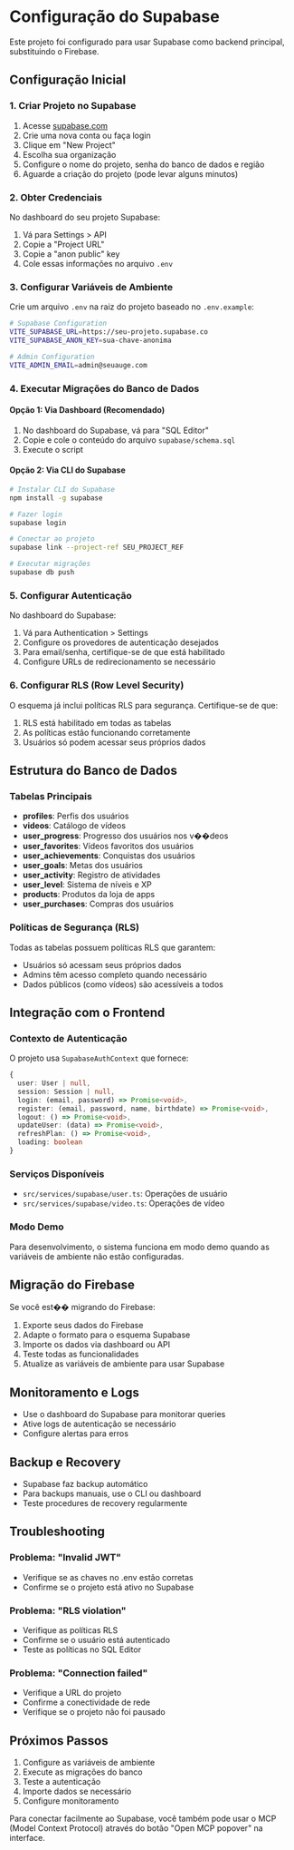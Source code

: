 # Configuração do Supabase

Este projeto foi configurado para usar Supabase como backend principal, substituindo o Firebase.

## Configuração Inicial

### 1. Criar Projeto no Supabase

1. Acesse [supabase.com](https://supabase.com)
2. Crie uma nova conta ou faça login
3. Clique em "New Project"
4. Escolha sua organização
5. Configure o nome do projeto, senha do banco de dados e região
6. Aguarde a criação do projeto (pode levar alguns minutos)

### 2. Obter Credenciais

No dashboard do seu projeto Supabase:

1. Vá para Settings > API
2. Copie a "Project URL" 
3. Copie a "anon public" key
4. Cole essas informações no arquivo `.env`

### 3. Configurar Variáveis de Ambiente

Crie um arquivo `.env` na raiz do projeto baseado no `.env.example`:

```bash
# Supabase Configuration
VITE_SUPABASE_URL=https://seu-projeto.supabase.co
VITE_SUPABASE_ANON_KEY=sua-chave-anonima

# Admin Configuration
VITE_ADMIN_EMAIL=admin@seuauge.com
```

### 4. Executar Migrações do Banco de Dados

#### Opção 1: Via Dashboard (Recomendado)
1. No dashboard do Supabase, vá para "SQL Editor"
2. Copie e cole o conteúdo do arquivo `supabase/schema.sql`
3. Execute o script

#### Opção 2: Via CLI do Supabase
```bash
# Instalar CLI do Supabase
npm install -g supabase

# Fazer login
supabase login

# Conectar ao projeto
supabase link --project-ref SEU_PROJECT_REF

# Executar migrações
supabase db push
```

### 5. Configurar Autenticação

No dashboard do Supabase:

1. Vá para Authentication > Settings
2. Configure os provedores de autenticação desejados
3. Para email/senha, certifique-se de que está habilitado
4. Configure URLs de redirecionamento se necessário

### 6. Configurar RLS (Row Level Security)

O esquema já inclui políticas RLS para segurança. Certifique-se de que:

1. RLS está habilitado em todas as tabelas
2. As políticas estão funcionando corretamente
3. Usuários só podem acessar seus próprios dados

## Estrutura do Banco de Dados

### Tabelas Principais

- **profiles**: Perfis dos usuários
- **videos**: Catálogo de vídeos
- **user_progress**: Progresso dos usuários nos v��deos
- **user_favorites**: Vídeos favoritos dos usuários
- **user_achievements**: Conquistas dos usuários
- **user_goals**: Metas dos usuários
- **user_activity**: Registro de atividades
- **user_level**: Sistema de níveis e XP
- **products**: Produtos da loja de apps
- **user_purchases**: Compras dos usuários

### Políticas de Segurança (RLS)

Todas as tabelas possuem políticas RLS que garantem:

- Usuários só acessam seus próprios dados
- Admins têm acesso completo quando necessário
- Dados públicos (como vídeos) são acessíveis a todos

## Integração com o Frontend

### Contexto de Autenticação

O projeto usa `SupabaseAuthContext` que fornece:

```typescript
{
  user: User | null,
  session: Session | null,
  login: (email, password) => Promise<void>,
  register: (email, password, name, birthdate) => Promise<void>,
  logout: () => Promise<void>,
  updateUser: (data) => Promise<void>,
  refreshPlan: () => Promise<void>,
  loading: boolean
}
```

### Serviços Disponíveis

- `src/services/supabase/user.ts`: Operações de usuário
- `src/services/supabase/video.ts`: Operações de vídeo

### Modo Demo

Para desenvolvimento, o sistema funciona em modo demo quando as variáveis de ambiente não estão configuradas.

## Migração do Firebase

Se você est�� migrando do Firebase:

1. Exporte seus dados do Firebase
2. Adapte o formato para o esquema Supabase
3. Importe os dados via dashboard ou API
4. Teste todas as funcionalidades
5. Atualize as variáveis de ambiente para usar Supabase

## Monitoramento e Logs

- Use o dashboard do Supabase para monitorar queries
- Ative logs de autenticação se necessário
- Configure alertas para erros

## Backup e Recovery

- Supabase faz backup automático
- Para backups manuais, use o CLI ou dashboard
- Teste procedures de recovery regularmente

## Troubleshooting

### Problema: "Invalid JWT"
- Verifique se as chaves no .env estão corretas
- Confirme se o projeto está ativo no Supabase

### Problema: "RLS violation"
- Verifique as políticas RLS
- Confirme se o usuário está autenticado
- Teste as políticas no SQL Editor

### Problema: "Connection failed"
- Verifique a URL do projeto
- Confirme a conectividade de rede
- Verifique se o projeto não foi pausado

## Próximos Passos

1. Configure as variáveis de ambiente
2. Execute as migrações do banco
3. Teste a autenticação
4. Importe dados se necessário
5. Configure monitoramento

Para conectar facilmente ao Supabase, você também pode usar o MCP (Model Context Protocol) através do botão "Open MCP popover" na interface.
